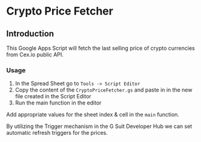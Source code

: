 # Crypto Price Fetcher

## Introduction
This Google Apps Script will fetch the last selling price of crypto currencies from Cex.io public API.


### Usage 
1. In the Spread Sheet go to `Tools -> Script Editor` 
2. Copy the content of the `CryptoPriceFetcher.gs` and paste in in the new file created in the Script Editor
3. Run the main function in the editor

Add appropriate values for the sheet index & cell in the `main` function.

By utilizing the Trigger mechanism in the G Suit Developer Hub we can set automatic refresh triggers for the prices.